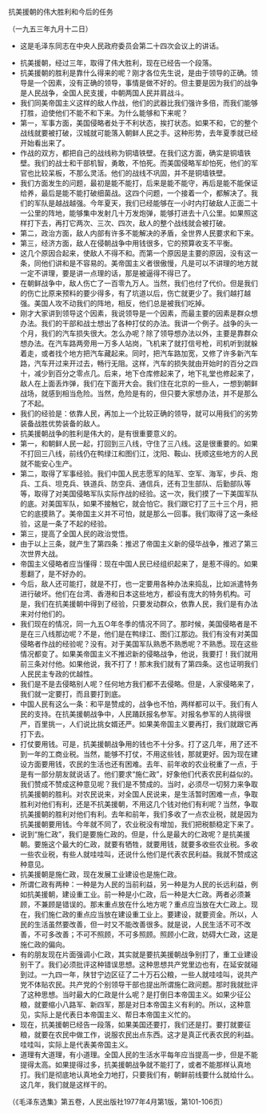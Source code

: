 抗美援朝的伟大胜利和今后的任务

（一九五三年九月十二日）

* 这是毛泽东同志在中央人民政府委员会第二十四次会议上的讲话。



- 抗美援朝，经过三年，取得了伟大胜利，现在已经告一个段落。
- 抗美援朝的胜利是靠什么得来的呢？刚才各位先生说，是由于领导的正确。领导是一个因素，没有正确的领导，事情是做不好的。但主要是因为我们的战争是人民战争，全国人民支援，中朝两国人民并肩战斗。
- 我们同美帝国主义这样的敌人作战，他们的武器比我们强许多倍，而我们能够打胜，迫使他们不能不和下来。为什么能够和下来呢？
- 第一，军事方面，美国侵略者处于不利状态，挨打状态。如果不和，它的整个战线就要被打破，汉城就可能落入朝鲜人民之手。这种形势，去年夏季就已经开始看出来了。
- 作战的双方，都把自己的战线称为铜墙铁壁。在我们这方面，确实是铜墙铁壁。我们的战士和干部机智，勇敢，不怕死。而美国侵略军却怕死，他们的军官也比较呆板，不那么灵活。他们的战线不巩固，并不是铜墙铁壁。
- 我们方面发生的问题，最初是能不能打，后来是能不能守，再后是能不能保证给养，最后是能不能打破细菌战。这四个问题，一个接着一个，都解决了。我们的军队是越战越强。今年夏天，我们已经能够在一小时内打破敌人正面二十一公里的阵地，能够集中发射几十万发炮弹，能够打进去十八公里。如果照这样打下去，再打它两次、三次、四次，敌人的整个战线就会被打破。
- 第二，政治方面，敌人内部有许多不能解决的矛盾，全世界人民要求和下来。
- 第三，经济方面，敌人在侵朝战争中用钱很多，它的预算收支不平衡。
- 这几个原因合起来，使敌人不得不和。而第一个原因是主要的原因，没有这一条，同他们讲和是不容易的。美帝国主义者很傲慢，凡是可以不讲理的地方就一定不讲理，要是讲一点理的话，那是被逼得不得已了。
- 在朝鲜战争中，敌人伤亡了一百零九万人。当然，我们也付了代价。但是我们的伤亡比原来预料的要少得多，有了坑道以后，伤亡就更少了。我们越打越强。美国人攻不动我们的阵地，相反，他们总是被我们吃掉。
- 刚才大家讲到领导这个因素，我说领导是一个因素，而最主要的因素是群众想办法。我们的干部和战士想出了各种打仗的办法。我讲一个例子。战争的头一个月，我们的汽车损失很大。怎么办呢？除了领导想办法以外，主要是靠群众想办法。在汽车路两旁用一万多人站岗，飞机来了就打信号枪，司机听到就躲着走，或者找个地方把汽车藏起来。同时，把汽车路加宽，又修了许多新汽车路，汽车开过来开过去，畅行无阻。这样，汽车的损失就由开始时的百分之四十，减少到百分之零点几。后来，地下仓库修起来了，地下礼堂也修起来了，敌人在上面丢炸弹，我们在下面开大会。我们住在北京的一些人，一想到朝鲜战场，就感到相当危险。当然，危险是有的，但只要大家想办法，并不是那么了不起。
- 我们的经验是：依靠人民，再加上一个比较正确的领导，就可以用我们的劣势装备战胜优势装备的敌人。
- 抗美援朝战争的胜利是伟大的，是有很重要意义的。
- 第一，和朝鲜人民一起，打回到三八线，守住了三八线。这是很重要的。如果不打回三八线，前线仍在鸭绿江和图们江，沈阳、鞍山、抚顺这些地方的人民就不能安心生产。
- 第二，取得了军事经验。我们中国人民志愿军的陆军、空军、海军，步兵、炮兵、工兵、坦克兵、铁道兵、防空兵、通信兵，还有卫生部队、后勤部队等等，取得了对美国侵略军队实际作战的经验。这一次，我们摸了一下美国军队的底。对美国军队，如果不接触它，就会怕它。我们跟它打了三十三个月，把它的底摸熟了。美帝国主义并不可怕，就是那么一回事。我们取得了这一条经验，这是一条了不起的经验。
- 第三，提高了全国人民的政治觉悟。
- 由于以上三条，就产生了第四条：推迟了帝国主义新的侵华战争，推迟了第三次世界大战。
- 帝国主义侵略者应当懂得：现在中国人民已经组织起来了，是惹不得的。如果惹翻了，是不好办的。
- 今后，敌人还可能打，就是不打，也一定要用各种办法来捣乱，比如派遣特务进行破坏。他们在台湾、香港和日本这些地方，都设有庞大的特务机构。可是，我们在抗美援朝中得到了经验，只要发动群众，依靠人民，我们是有办法来对付他们的。
- 我们现在的情况，同一九五○年冬季的情况不同了。那时候，美国侵略者是不是在三八线那边呢？不是，他们是在鸭绿江、图们江那边。我们有没有对美国侵略者作战的经验呢？没有。对于美国军队熟悉不熟悉呢？不熟悉。现在这些情况都变了。如果美帝国主义不推迟新的侵略战争，他说，我要打！我们就用前三条对付他。如果他说，我不打了！那末我们就有了第四条。这也证明我们人民民主专政的优越性。
- 我们是不是去侵略别人呢？任何地方我们都不去侵略。但是，人家侵略来了，我们就一定要打，而且要打到底。
- 中国人民有这么一条：和平是赞成的，战争也不怕，两样都可以干。我们有人民的支持。在抗美援朝战争中，人民踊跃报名参军。对报名参军的人挑得很严，百里挑一，人们说比挑女婿还严。如果美帝国主义要再打，我们就跟它再打下去。
- 打仗要用钱。可是，抗美援朝战争用的钱也不十分多。打了这几年，用了还不到一年的工商业税。当然，能够不打仗，不用这些钱，那就更好。因为现在建设方面要用钱，农民的生活也还有困难。去年、前年收的农业税重了一点，于是有一部分朋友就说话了。他们要求“施仁政”，好象他们代表农民利益似的。我们赞成不赞成这种意见呢？我们是不赞成的。当时，必须尽一切努力来争取抗美援朝的胜利。对农民说来，对全国人民说来，是生活暂时困难一点，争取胜利对他们有利，还是不抗美援朝，不用这几个钱对他们有利呢？当然，争取抗美援朝的胜利对他们有利。去年和前年，我们多收了一点农业税，就是因为抗美援朝要用钱。今年就不同了，农业税没有增加，我们把税额稳定下来了。
- 说到“施仁政”，我们是要施仁政的。但是，什么是最大的仁政呢？是抗美援朝。要施这个最大的仁政，就要有牺牲，就要用钱，就要多收些农业税。多收一些农业税，有些人就哇哇叫，还说什么他们是代表农民利益。我就不赞成这种意见。
- 抗美援朝是施仁政，现在发展工业建设也是施仁政。
- 所谓仁政有两种：一种是为人民的当前利益，另一种是为人民的长远利益，例如抗美援朝，建设重工业。前一种是小仁政，后一种是大仁政。两者必须兼顾，不兼顾是错误的。那末重点放在什么地方呢？重点应当放在大仁政上。现在，我们施仁政的重点应当放在建设重工业上。要建设，就要资金。所以，人民的生活虽然要改善，但一时又不能改善很多。就是说，人民生活不可不改善，不可多改善；不可不照顾，不可多照顾。照顾小仁政，妨碍大仁政，这是施仁政的偏向。
- 有的朋友现在片面强调小仁政，其实就是要抗美援朝战争别打了，重工业建设别干了。我们必须批评这种错误思想。这种思想共产党里边也有，在延安就碰到过。一九四一年，陕甘宁边区征了二十万石公粮，一些人就哇哇叫，说共产党不体贴农民。共产党的个别领导干部也提出所谓施仁政问题。那时我就批评了这种思想。当时最大的仁政是什么呢？是打倒日本帝国主义。如果少征公粮，就要缩小八路军、新四军，那是对日本帝国主义有利的。所以，这种意见，实际上是代表日本帝国主义、帮日本帝国主义忙的。
- 现在，抗美援朝已经告一段落，如果美国还要打，我们还是打。要打就要征粮，就要在农民中做工作，说服农民出点东西。这才是真正代表农民的利益。哇哇叫，实际上是代表美帝国主义。
- 道理有大道理，有小道理。全国人民的生活水平每年应当提高一步，但是不能提得太高。如果提得过多，抗美援朝战争就不能打了，或者不能那样认真地打。我们是彻底地认真地全力地打，只要我们有，朝鲜前线要什么就给什么。这几年，我们就是这样干的。


（《毛泽东选集》第五卷，人民出版社1977年4月第1版，第101-106页）


